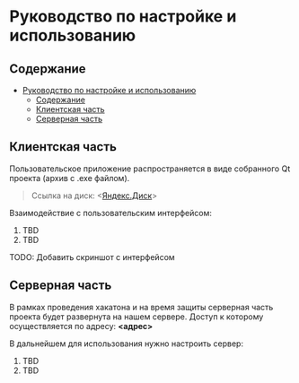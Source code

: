 # Руководство по настройке и использованию

## Содержание

- [Руководство по настройке и использованию](#руководство-по-настройке-и-использованию)
  - [Содержание](#содержание)
  - [Клиентская часть](#клиентская-часть)
  - [Серверная часть](#серверная-часть)

## Клиентская часть

Пользовательское приложение распространяется в виде собранного Qt проекта (архив с .exe файлом). 
> Ссылка на диск: <[Яндекс.Диск](https://disk.yandex.ru/d/WxdX_FwFQdTang)>

Взаимодействие с пользовательским интерфейсом:
1. TBD
2. TBD

TODO: Добавить скриншот с интерфейсом

## Серверная часть

В рамках проведения хакатона и на время защиты серверная часть проекта будет развернута на нашем сервере. Доступ к которому осуществляется по адресу: __<адрес>__

В дальнейшем для использования нужно настроить сервер:
1. TBD
2. TBD